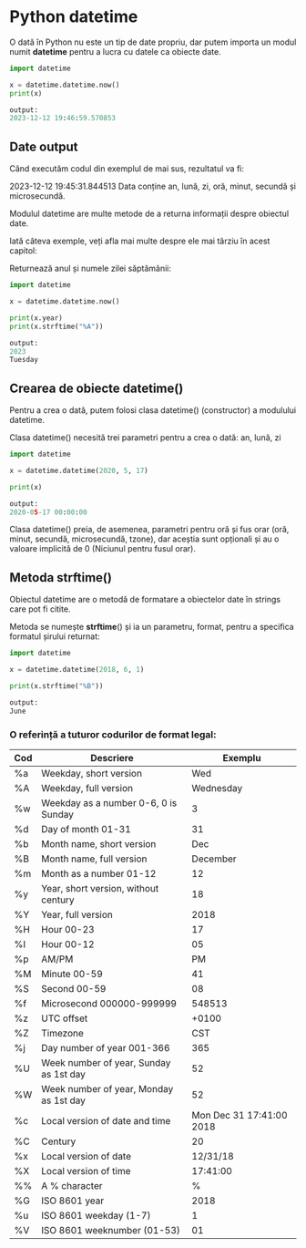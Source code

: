 # Python datetime

O dată în Python nu este un tip de date propriu, dar putem importa un modul numit **datetime** pentru a lucra cu datele ca obiecte date.

```python
import datetime

x = datetime.datetime.now()
print(x)

output:
2023-12-12 19:46:59.570853
```

## Date output

Când executăm codul din exemplul de mai sus, rezultatul va fi:

2023-12-12 19:45:31.844513
Data conține an, lună, zi, oră, minut, secundă și microsecundă.

Modulul datetime are multe metode de a returna informații despre obiectul date.

Iată câteva exemple, veți afla mai multe despre ele mai târziu în acest capitol:


Returnează anul și numele zilei săptămânii:
```python
import datetime

x = datetime.datetime.now()

print(x.year)
print(x.strftime("%A"))

output:
2023
Tuesday
```

## Crearea de obiecte datetime()

Pentru a crea o dată, putem folosi clasa datetime() (constructor) a modulului datetime.

Clasa datetime() necesită trei parametri pentru a crea o dată: an, lună, zi

```python
import datetime

x = datetime.datetime(2020, 5, 17)

print(x)

output:
2020-05-17 00:00:00
```
Clasa datetime() preia, de asemenea, parametri pentru oră și fus orar (oră, minut, secundă, microsecundă, tzone), dar aceștia sunt opționali și au o valoare implicită de 0 (Niciunul pentru fusul orar).


## Metoda strftime()
Obiectul datetime are o metodă de formatare a obiectelor date în strings care pot fi citite.

Metoda se numește **strftime**() și ia un parametru, format, pentru a specifica formatul șirului returnat:

```python
import datetime

x = datetime.datetime(2018, 6, 1)

print(x.strftime("%B"))

output:
June
```
### O referință a tuturor codurilor de format legal:

| Cod | Descriere                                | Exemplu          |
|-----|------------------------------------------|------------------|
| %a  | Weekday, short version                   | Wed              |
| %A  | Weekday, full version                    | Wednesday        |
| %w  | Weekday as a number 0-6, 0 is Sunday     | 3                |
| %d  | Day of month 01-31                       | 31               |
| %b  | Month name, short version                | Dec              |
| %B  | Month name, full version                 | December         |
| %m  | Month as a number 01-12                  | 12               |
| %y  | Year, short version, without century     | 18               |
| %Y  | Year, full version                       | 2018             |
| %H  | Hour 00-23                               | 17               |
| %I  | Hour 00-12                               | 05               |
| %p  | AM/PM                                    | PM               |
| %M  | Minute 00-59                             | 41               |
| %S  | Second 00-59                             | 08               |
| %f  | Microsecond 000000-999999                 | 548513           |
| %z  | UTC offset                               | +0100            |
| %Z  | Timezone                                 | CST              |
| %j  | Day number of year 001-366               | 365              |
| %U  | Week number of year, Sunday as 1st day    | 52               |
| %W  | Week number of year, Monday as 1st day    | 52               |
| %c  | Local version of date and time           | Mon Dec 31 17:41:00 2018 |
| %C  | Century                                  | 20               |
| %x  | Local version of date                    | 12/31/18         |
| %X  | Local version of time                    | 17:41:00         |
| %%  | A % character                            | %                |
| %G  | ISO 8601 year                            | 2018             |
| %u  | ISO 8601 weekday (1-7)                   | 1                |
| %V  | ISO 8601 weeknumber (01-53)              | 01               |
